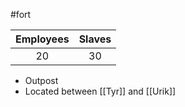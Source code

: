 #fort 

| Employees | Slaves |
| :-: | :-: |
| 20 | 30 |

- Outpost
- Located between [[Tyr]] and [[Urik]]